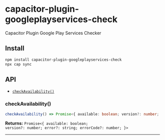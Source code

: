 # capacitor-plugin-googleplayservices-check

Capacitor Plugin Google Play Services Checker

## Install

```bash
npm install capacitor-plugin-googleplayservices-check
npx cap sync
```

## API

<docgen-index>

* [`checkAvailability()`](#checkavailability)

</docgen-index>

<docgen-api>
<!--Update the source file JSDoc comments and rerun docgen to update the docs below-->

### checkAvailability()

```typescript
checkAvailability() => Promise<{ available: boolean; version?: number; error?: string; errorCode?: number; }>
```

**Returns:** <code>Promise&lt;{ available: boolean; version?: number; error?: string; errorCode?: number; }&gt;</code>

--------------------

</docgen-api>
